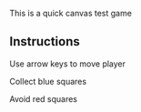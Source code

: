 This is a quick canvas test game

## Instructions ##

Use arrow keys to move player

Collect blue squares

Avoid red squares
